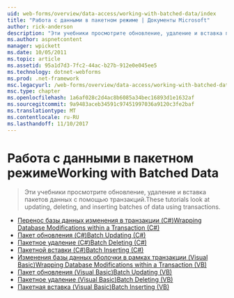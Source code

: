 ```yaml
---
uid: web-forms/overview/data-access/working-with-batched-data/index
title: "Работа с данными в пакетном режиме | Документы Microsoft"
author: rick-anderson
description: "Эти учебники просмотрите обновление, удаление и вставка пакетов данных с помощью транзакций."
ms.author: aspnetcontent
manager: wpickett
ms.date: 10/05/2011
ms.topic: article
ms.assetid: 95a1d7d3-7fc2-44ac-b27b-912e0e045ee5
ms.technology: dotnet-webforms
ms.prod: .net-framework
msc.legacyurl: /web-forms/overview/data-access/working-with-batched-data
msc.type: chapter
ms.openlocfilehash: 1a6af028c2d4ac8b6085a34bec16893d1e1632af
ms.sourcegitcommit: 9a9483aceb34591c97451997036a9120c3fe2baf
ms.translationtype: MT
ms.contentlocale: ru-RU
ms.lasthandoff: 11/10/2017
---
```

<a name="working-with-batched-data"></a><span data-ttu-id="e238a-103">Работа с данными в пакетном режиме</span><span class="sxs-lookup"><span data-stu-id="e238a-103">Working with Batched Data</span></span>
====================
> <span data-ttu-id="e238a-104">Эти учебники просмотрите обновление, удаление и вставка пакетов данных с помощью транзакций.</span><span class="sxs-lookup"><span data-stu-id="e238a-104">These tutorials look at updating, deleting, and inserting batches of data using transactions.</span></span>


- [<span data-ttu-id="e238a-105">Перенос базы данных изменения в транзакции (C#)</span><span class="sxs-lookup"><span data-stu-id="e238a-105">Wrapping Database Modifications within a Transaction (C#)</span></span>](wrapping-database-modifications-within-a-transaction-cs.md)
- [<span data-ttu-id="e238a-106">Пакет обновления (C#)</span><span class="sxs-lookup"><span data-stu-id="e238a-106">Batch Updating (C#)</span></span>](batch-updating-cs.md)
- [<span data-ttu-id="e238a-107">Пакетное удаление (C#)</span><span class="sxs-lookup"><span data-stu-id="e238a-107">Batch Deleting (C#)</span></span>](batch-deleting-cs.md)
- [<span data-ttu-id="e238a-108">Пакетной вставки (C#)</span><span class="sxs-lookup"><span data-stu-id="e238a-108">Batch Inserting (C#)</span></span>](batch-inserting-cs.md)
- [<span data-ttu-id="e238a-109">Изменения базы данных оболочки в рамках транзакции (Visual Basic)</span><span class="sxs-lookup"><span data-stu-id="e238a-109">Wrapping Database Modifications within a Transaction (VB)</span></span>](wrapping-database-modifications-within-a-transaction-vb.md)
- [<span data-ttu-id="e238a-110">Пакет обновления (Visual Basic)</span><span class="sxs-lookup"><span data-stu-id="e238a-110">Batch Updating (VB)</span></span>](batch-updating-vb.md)
- [<span data-ttu-id="e238a-111">Пакетное удаление (Visual Basic)</span><span class="sxs-lookup"><span data-stu-id="e238a-111">Batch Deleting (VB)</span></span>](batch-deleting-vb.md)
- [<span data-ttu-id="e238a-112">Пакетная вставка (Visual Basic)</span><span class="sxs-lookup"><span data-stu-id="e238a-112">Batch Inserting (VB)</span></span>](batch-inserting-vb.md)
